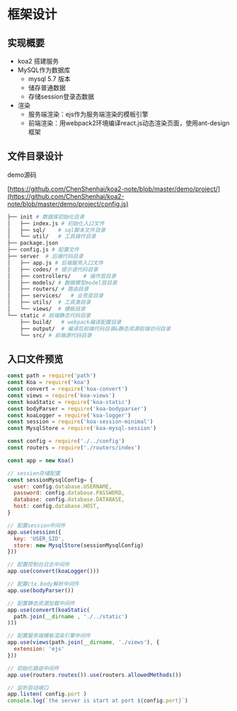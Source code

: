 # 框架设计

## 实现概要
- koa2 搭建服务
- MySQL作为数据库
    - mysql 5.7 版本
    - 储存普通数据
    - 存储session登录态数据 
- 渲染
    - 服务端渲染：ejs作为服务端渲染的模板引擎
    - 前端渲染：用webpack2环境编译react.js动态渲染页面，使用ant-design框架

## 文件目录设计
demo源码

[https://github.com/ChenShenhai/koa2-note/blob/master/demo/project/](https://github.com/ChenShenhai/koa2-note/blob/master/demo/project/config.js)

```sh
├── init # 数据库初始化目录
│   ├── index.js # 初始化入口文件
│   ├── sql/    # sql脚本文件目录
│   └── util/   # 工具操作目录
├── package.json 
├── config.js # 配置文件
├── server  # 后端代码目录
│   ├── app.js # 后端服务入口文件
│   ├── codes/ # 提示语代码目录
│   ├── controllers/    # 操作层目录
│   ├── models/ # 数据模型model层目录
│   ├── routers/ # 路由目录
│   ├── services/   # 业务层目录
│   ├── utils/  # 工具类目录
│   └── views/  # 模板目录
└── static # 前端静态代码目录
    ├── build/   # webpack编译配置目录
    ├── output/  # 编译后前端代码目录&静态资源前端访问目录
    └── src/ # 前端源代码目录
```

## 入口文件预览

```js
const path = require('path')
const Koa = require('koa')
const convert = require('koa-convert')
const views = require('koa-views')
const koaStatic = require('koa-static')
const bodyParser = require('koa-bodyparser')
const koaLogger = require('koa-logger')
const session = require('koa-session-minimal')
const MysqlStore = require('koa-mysql-session')

const config = require('./../config')
const routers = require('./routers/index')

const app = new Koa()

// session存储配置
const sessionMysqlConfig= {
  user: config.database.USERNAME,
  password: config.database.PASSWORD,
  database: config.database.DATABASE,
  host: config.database.HOST,
}

// 配置session中间件
app.use(session({
  key: 'USER_SID',
  store: new MysqlStore(sessionMysqlConfig)
}))

// 配置控制台日志中间件
app.use(convert(koaLogger()))

// 配置ctx.body解析中间件
app.use(bodyParser())

// 配置静态资源加载中间件
app.use(convert(koaStatic(
  path.join(__dirname , './../static')
)))

// 配置服务端模板渲染引擎中间件
app.use(views(path.join(__dirname, './views'), {
  extension: 'ejs'
}))

// 初始化路由中间件
app.use(routers.routes()).use(routers.allowedMethods())

// 监听启动端口
app.listen( config.port )
console.log(`the server is start at port ${config.port}`)

```